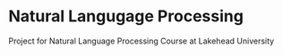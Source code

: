 # Natural Langugage Processing
Project for Natural Language Processing Course at Lakehead University
